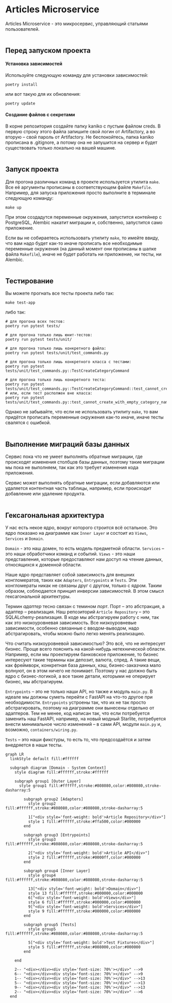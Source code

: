 # Articles Microservice
Articles Microservice - это микросервис, управляющий статьями пользователей.
<br />
<br />

## Перед запуском проекта

#### Установка зависимостей

Используйте следующую команду для установки зависимостей:

```shell
poetry install
```

или вот такую для их обновления:

```shell
poetry update
```

#### Создание файлов с секретами

В корне репозитория создайте папку kaniko с пустым файлом creds. В первую строку этого файла запишите свой логин от Artifactory, а во вторую – свой пароль от Artifactory. Не беспокойтесь, папка kaniko прописана в .gitignore, а потому она не запушится на сервер и будет существовать только локально на вашей машине.
<br />
<br />

## Запуск проекта
Для прогона различных команд в проекте используется утилита `make`. Все её аргументы прописаны в соответствующем файле `Makefile`. Например, для запуска приложения просто выполните в терминале следующую команду:

```shell
make up
```

При этом создадутся переменные окружения, запустится контейнер с PostgreSQL, Alembic накатит миграции и, собственно, запустится само приложение.

Если вы не собираетесь использовать утилиту `make`, то имейте ввиду, что вам надо будет как-то иначе прописать все необходимые переменные окружения (на данный момент они прописаны в шапке файла `Makefile`), иначе не будет работать ни приложение, ни тесты, ни Alembic.
<br />
<br />

## Тестирование

Вы можете прогнать все тесты проекта либо так:

```shell
make test-app
```

либо так:

```shell
# для прогона всех тестов:
poetry run pytest tests/

# для прогона только лишь юнит-тестов:
poetry run pytest tests/unit/

# для прогона только лишь конкретного файла:
poetry run pytest tests/unit/test_commands.py

# для прогона только лишь конкретного класса с тестами:
poetry run pytest tests/unit/test_commands.py::TestCreateCategoryCommand

# для прогона только лишь конкретного теста:
poetry run pytest tests/unit/test_commands.py::TestCreateCategoryCommand::test_cannot_create_with_empty_category_name
# или, если тест располжен вне класса:
poetry run pytest tests/unit/test_commands.py::test_cannot_create_with_empty_category_name
```

Однако не забывайте, что если не использовать утилиту `make`, то вам придётся прописать переменные окружения как-то иначе, иначе тесты свалятся с ошибкой.
<br />
<br />

## Выполнение миграций базы данных

Сервис пока что не умеет выполнять обратные миграции, где происходят изменения столбцов базы данных, поэтому такие миграции мы пока не выполняем, так как это требует изменения кода приложения.

Сервис может выполнять обратные миграции, если добавляются или удаляется контентная часть таблицы, например, если происходит добавление или удаление продукта.
<br />
<br />

## Гексагональная архитектура

У нас есть некое ядро, вокруг которого строится всё остальное. Это ядро показано на диаграмме как `Inner Layer` и состоит из `Views`, `Services` и `Domain`.

`Domain` - это наш домен, то есть модель предметной области.
`Services` – это наши обработчики команд и событий.
`Views` - это наши представления, которые предоставляют нам доступ на чтение данных, относящихся к доменной области.

Наше ядро представляет собой зависимость для внешних конгломератов, таких как `Adapters`, `Entrypoints` и `Tests`. Эти конгломераты никак не связаны друг с другом, только с ядром. Таким образом, соблюдается принцип инверсии зависимостей. В этом смысл гексагональной архитектуры.

Термин *адаптер* тесно связан с темином *порт*. Порт – это абстракция, а адаптер – реализация.
Наш репозиторий `Article Repository` – это SQLALchemy-реализация. В коде мы абстрагируем работу с ним, так как это низкоуровневая зависимость. Все низкоуровневые зависимости, особенно связанные с вводом-выводом, надо абстрагировать, чтобы можно было легко менять реализацию.

Что считать низкоуровневой зависимостью? Это всё, что не интересует бизнес. Проще всего пояснить на какой-нибудь нетехнической области. Например, если мы проектируем банковское приложение, то бизнес интересуют такие термины как депозит, валюта, спред. А такие вещи, как фреймворк, конкретная база данных, кэш, бизнес-заказчика мало волнуют, он в этом ничего не понимает. Поэтому у нас должно быть ядро с бизнес-логикой, а все такие детали, которыми не оперирует бизнес, мы абстрагируем.

`Entrypoints` – это не только наши API, но также и модуль `main.py`. В идеале мы должны суметь перейти с FastAPI на что-то другое при необходимости. `Entrypoints` устроены так, что их не так просто абстрагировать, поэтому на диаграмме они вынесены отдельно от адаптеров. Тем не менее, код написан так, что если потребуется заменить наш FastAPI, например, на новый модный Starlite, потребуется внести минимальное число изменений – в сами API, модули `main.py` и, возможно, `containers/wiring.py`.

`Tests` – это наши фикстуры, то есть то, что предсоздаётся и затем внедряется в наши тесты.

```mermaid
graph LR
  linkStyle default fill:#ffffff

  subgraph diagram [Domain - System Context]
    style diagram fill:#ffffff,stroke:#ffffff

    subgraph group1 [Outer Layer]
      style group1 fill:#ffffff,stroke:#808080,color:#808080,stroke-dasharray:5

        subgraph group2 [Adapters]
          style group2 fill:#ffffff,stroke:#808080,color:#808080,stroke-dasharray:5

          1["<div style='font-weight: bold'>Article Repository</div>"]
          style 1 fill:#ffffff,stroke:#ffa500,color:#000000
        end

        subgraph group3 [Entrypoints]
          style group3 fill:#ffffff,stroke:#808080,color:#808080,stroke-dasharray:5

          2["<div style='font-weight: bold'>Article API</div>"]
          style 2 fill:#ffffff,stroke:#0000ff,color:#000000
        end

        subgraph group4 [Inner Layer]
          style group4 fill:#ffffff,stroke:#808080,color:#808080,stroke-dasharray:5

          13["<div style='font-weight: bold'>Domain</div>"]
          style 13 fill:#ffffff,stroke:#000000,color:#000000
          6["<div style='font-weight: bold'>Views</div>"]
          style 6 fill:#ffffff,stroke:#000000,color:#000000
          9["<div style='font-weight: bold'>Services</div>"]
          style 9 fill:#ffffff,stroke:#000000,color:#000000
        end

        subgraph group5 [Tests]
          style group5 fill:#ffffff,stroke:#808080,color:#808080,stroke-dasharray:5

          5["<div style='font-weight: bold'>Test Fixtures</div>"]
          style 5 fill:#ffffff,stroke:#008000,color:#000000
        end

    end

    2-- "<div></div><div style='font-size: 70%'></div>" -->9
    6-- "<div></div><div style='font-size: 70%'></div>" -->9
    1-- "<div></div><div style='font-size: 70%'></div>" -->13
    5-- "<div></div><div style='font-size: 70%'></div>" -->13
    9-- "<div></div><div style='font-size: 70%'></div>" -->13
    2-- "<div></div><div style='font-size: 70%'></div>" -->6
  end
```
